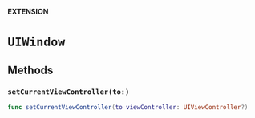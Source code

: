 **EXTENSION**

# `UIWindow`

## Methods
### `setCurrentViewController(to:)`

```swift
func setCurrentViewController(to viewController: UIViewController?)
```
